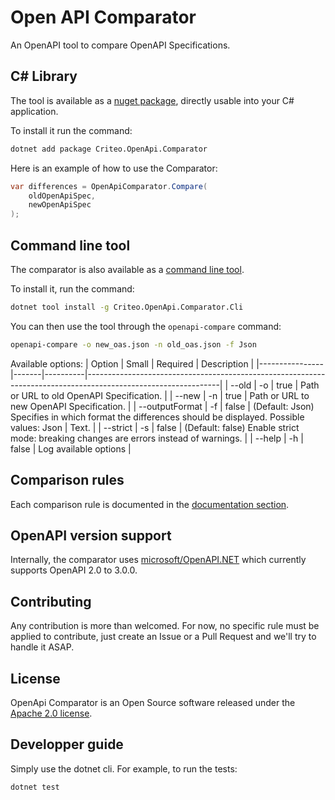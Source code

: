# Open API Comparator

An OpenAPI tool to compare OpenAPI Specifications.

## C# Library

The tool is available as a [nuget package](https://www.nuget.org/packages/Criteo.OpenApi.Comparator), directly usable into your C# application.

To install it run the command:
```bash
dotnet add package Criteo.OpenApi.Comparator
```

Here is an example of how to use the Comparator:
```C#
var differences = OpenApiComparator.Compare(
    oldOpenApiSpec,
    newOpenApiSpec
);
```

## Command line tool

The comparator is also available as a [command line tool](https://www.nuget.org/packages/Criteo.OpenApi.Comparator.Cli/0.1.0).

To install it, run the command:
```bash
dotnet tool install -g Criteo.OpenApi.Comparator.Cli
```

You can then use the tool through the `openapi-compare` command:
```bash
openapi-compare -o new_oas.json -n old_oas.json -f Json
```

Available options:
| Option         | Small | Required | Description                                                                                                   |
|----------------|-------|----------|---------------------------------------------------------------------------------------------------------------|
| --old          | -o    | true     | Path or URL to old OpenAPI Specification.                                                                     |
| --new          | -n    | true     | Path or URL to new OpenAPI Specification.                                                                     |
| --outputFormat | -f    | false    | (Default: Json) Specifies in which format the differences should be displayed. Possible values: Json \| Text. |
| --strict       | -s    | false    | (Default: false) Enable strict mode: breaking changes are errors instead of warnings.                         |
| --help         | -h    | false    | Log available options                                                                                         |

## Comparison rules

Each comparison rule is documented in the [documentation section](https://github.com/criteo/openapi-comparator/tree/main/documentation).

## OpenAPI version support

Internally, the comparator uses [microsoft/OpenAPI.NET](https://github.com/microsoft/OpenAPI.NET/) which currently supports OpenAPI 2.0 to 3.0.0.

## Contributing

Any contribution is more than welcomed. For now, no specific rule must be applied to contribute, just create an Issue or a Pull Request and we'll try to handle it ASAP.

## License

OpenApi Comparator is an Open Source software released under the [Apache 2.0 license](https://github.com/criteo/openapi-comparator/blob/main/LICENCE).

## Developper guide

Simply use the dotnet cli. For example, to run the tests:
```bash
dotnet test
```
